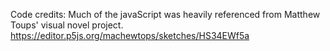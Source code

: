 Code credits: 
Much of the javaScript was heavily referenced from Matthew Toups' visual novel project.
https://editor.p5js.org/machewtops/sketches/HS34EWf5a

